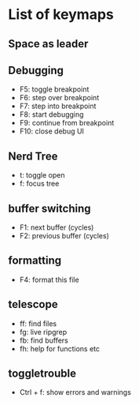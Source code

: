 # List of keymaps

## Space as leader

## Debugging
- F5: toggle breakpoint
- F6: step over breakpoint
- F7: step into breakpoint
- F8: start debugging
- F9: continue from breakpoint
- F10: close debug UI

## Nerd Tree
- t: toggle open
- f: focus tree

## buffer switching
- F1: next buffer (cycles)
- F2: previous buffer (cycles)

## formatting
- F4: format this file

## telescope
- ff: find files
- fg: live ripgrep
- fb: find buffers
- fh: help for functions etc

## toggletrouble
- Ctrl + f: show errors and warnings
